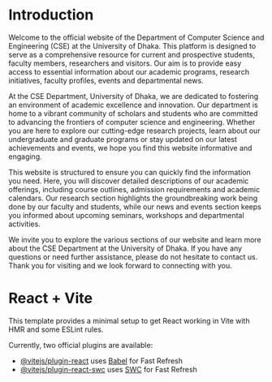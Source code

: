 # Introduction

Welcome to the official website of the Department of Computer Science and Engineering (CSE) at the University of Dhaka. This platform is designed to serve as a comprehensive resource for current and prospective students, faculty members, researchers and visitors. Our aim is to provide easy access to essential information about our academic programs, research initiatives, faculty profiles, events and departmental news.

At the CSE Department, University of Dhaka, we are dedicated to fostering an environment of academic excellence and innovation. Our department is home to a vibrant community of scholars and students who are committed to advancing the frontiers of computer science and engineering. Whether you are here to explore our cutting-edge research projects, learn about our undergraduate and graduate programs or stay updated on our latest achievements and events, we hope you find this website informative and engaging.

This website is structured to ensure you can quickly find the information you need. Here, you will discover detailed descriptions of our academic offerings, including course outlines, admission requirements and academic calendars. Our research section highlights the groundbreaking work being done by our faculty and students, while our news and events section keeps you informed about upcoming seminars, workshops and departmental activities.

We invite you to explore the various sections of our website and learn more about the CSE Department at the University of Dhaka. If you have any questions or need further assistance, please do not hesitate to contact us. Thank you for visiting and we look forward to connecting with you.



# React + Vite

This template provides a minimal setup to get React working in Vite with HMR and some ESLint rules.

Currently, two official plugins are available:

- [@vitejs/plugin-react](https://github.com/vitejs/vite-plugin-react/blob/main/packages/plugin-react/README.md) uses [Babel](https://babeljs.io/) for Fast Refresh
- [@vitejs/plugin-react-swc](https://github.com/vitejs/vite-plugin-react-swc) uses [SWC](https://swc.rs/) for Fast Refresh
